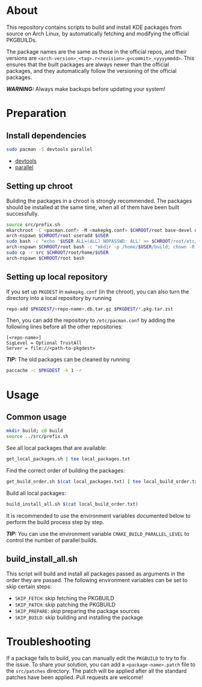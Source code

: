 # About

This repository contains scripts to build and install KDE packages from source on Arch Linux, by automatically fetching and modifying the official PKGBUILDs.

The package names are the same as those in the official repos, and their versions are `<arch-version>_<tag>.r<revision>.g<commit>_<yyyymmdd>`.
This ensures that the built packages are always newer than the official packages, and they automatically follow the versioning of the official packages.

**_WARNING:_** Always make backups before updating your system!

# Preparation

## Install dependencies

```bash
sudo pacman -S devtools parallel
```

- [devtools](https://archlinux.org/packages/extra/any/devtools/)
- [parallel](https://archlinux.org/packages/extra/any/parallel/)

## Setting up chroot

Building the packages in a chroot is strongly recommended.
The packages should be installed at the same time, when all of them have been built successfully.
```bash
source src/prefix.sh
mkarchroot -C <pacman.conf> -M <makepkg.conf> $CHROOT/root base-devel devtools parallel
arch-nspawn $CHROOT/root useradd $USER
sudo bash -c "echo '$USER ALL=(ALL) NOPASSWD: ALL' >> $CHROOT/root/etc/sudoers"
arch-nspawn $CHROOT/root bash -c "mkdir -p /home/$USER/build; chown -R $USER:$USER /home/$USER"
sudo cp -r src $CHROOT/root/home/$USER
arch-nspawn $CHROOT/root bash
```

## Setting up local repository

If you set up `PKGDEST` in `makepkg.conf` (in the chroot), you can also turn the directory into a local repository by running 
```bash
repo-add $PKGDEST/<repo-name>.db.tar.gz $PKGDEST/*.pkg.tar.zst
```
Then, you can add the repository to `/etc/pacman.conf` by adding the following lines before all the other repositories:
```
[<repo-name>]
SigLevel = Optional TrustAll
Server = file://<path-to-pkgdest>
```

**_TIP:_** The old packages can be cleaned by running
```bash
paccache -c $PKGDEST -k 1 -r
```

# Usage

## Common usage

```bash
mkdir build; cd build
source ../src/prefix.sh
```

See all local packages that are available:
```bash
get_local_packages.sh | tee local_packages.txt
```

Find the correct order of building the packages:
```bash
get_build_order.sh $(cat local_packages.txt) | tee local_build_order.txt
```

Build all local packages:
```bash
build_install_all.sh $(cat local_build_order.txt)
```
It is recommended to use the environment variables documented below to perform the build process step by step.

**_TIP:_**
You can use the environment variable `CMAKE_BUILD_PARALLEL_LEVEL` to control the number of parallel builds.

## build_install_all.sh

This script will build and install all packages passed as arguments in the order they are passed.
The following environment variables can be set to skip certain steps:
- `SKIP_FETCH`: skip fetching the PKGBUILD
- `SKIP_PATCH`: skip patching the PKGBUILD
- `SKIP_PREPARE`: skip preparing the package sources
- `SKIP_BUILD`: skip building and installing the package

# Troubleshooting

If a package fails to build, you can manually edit the `PKGBUILD` to try to fix the issue.
To share your solution, you can add a `<package-name>.patch` file to the `src/patches` directory.
The patch will be applied after all the standard patches have been applied.
Pull requests are welcome!
